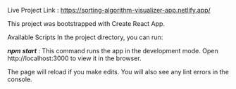 
Live Project Link : https://sorting-algorithm-visualizer-app.netlify.app/


This project was bootstrapped with Create React App.

Available Scripts
In the project directory, you can run:

***npm start*** :
This command runs the app in the development mode.
Open http://localhost:3000 to view it in the browser.

The page will reload if you make edits.
You will also see any lint errors in the console.
